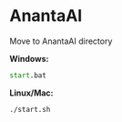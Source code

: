 # AnantaAI

Move to AnantaAI directory

**Windows:**
```cmd
start.bat
```

**Linux/Mac:**
```bash
./start.sh
```
